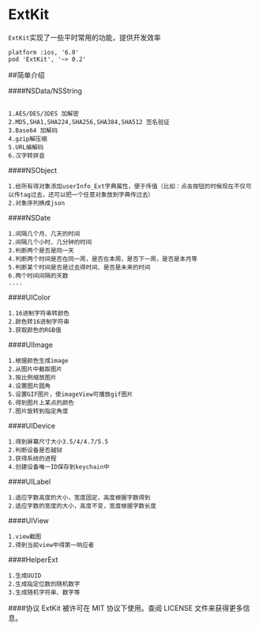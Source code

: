 ExtKit
======

`ExtKit`实现了一些平时常用的功能，提供开发效率

```
platform :ios, '6.0'
pod 'ExtKit', '~> 0.2'

```

##简单介绍

####NSData/NSString
```

1.AES/DES/3DES 加解密
2.MD5,SHA1,SHA224,SHA256,SHA384,SHA512 签名验证
3.Base64 加解码
4.gzip解压缩
5.URL编解码
6.汉字转拼音

```
####NSObject
```
1.给所有得对象添加userInfo_Ext字典属性，便于传值（比如：点击按钮的时候现在不仅可以传tag过去，还可以把一个任意对象放到字典传过去）
2.对象序列换成json
```

####NSDate
```
1.间隔几个月、几天的时间
2.间隔几个小时、几分钟的时间
3.判断两个是否是同一天
4.判断两个时间是否在同一周，是否在本周，是否下一周，是否是本月等
5.判断某个时间是否是过去得时间、是否是未来的时间
6.两个时间间隔的天数
....
```

####UIColor
```
1.16进制字符串转颜色
2.颜色转16进制字符串
3.获取颜色的RGB值
```

####UIImage
```
1.根据颜色生成image
2.从图片中截取图片
3.按比例缩放图片
4.设置图片圆角
5.设置GIF图片，使imageView可播放gif图片
6.得到图片上某点的颜色
7.图片旋转到指定角度
```

####UIDevice
```
1.得到屏幕尺寸大小3.5/4/4.7/5.5
2.判断设备是否越狱
3.获得系统的进程
4.创建设备唯一ID保存到keychain中
```




####UILabel
```
1.适应字数高度的大小，宽度固定，高度根据字数得到
2.适应字数的宽度的大小，高度不变，宽度根据字数长度
```

####UIView
```
1.view截图
2.得到当前view中得第一响应者
```
####HelperExt
```
1.生成UUID
2.生成指定位数的随机数字
3.生成随机字符串、数字等
```

####协议
ExtKit 被许可在 MIT 协议下使用。查阅 LICENSE 文件来获得更多信息。